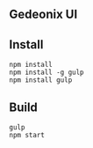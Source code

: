 Gedeonix UI
-----------

Install
-------

    npm install
    npm install -g gulp
    npm install gulp

Build
-----

    gulp
    npm start
